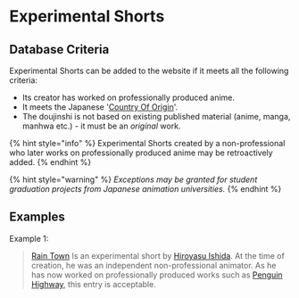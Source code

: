 # Experimental Shorts

## Database Criteria

Experimental Shorts can be added to the website if it meets all the following criteria:

* Its creator has worked on professionally produced anime. 
* It meets the Japanese '[Country Of Origin](../../submission-form/general/typings/untitled-8.md)'. 
* The doujinshi is not based on existing published material \(anime, manga, manhwa etc.\) - it must be an _original_ work.

{% hint style="info" %}
Experimental Shorts created by a non-professional who later works on professionally produced anime may be retroactively added.
{% endhint %}

{% hint style="warning" %}
_Exceptions may be granted for student graduation projects from Japanese animation universities._
{% endhint %}

## Examples

Example 1:

> [Rain Town](https://anilist.co/anime/10448/Rain-Town/) Is an experimental short by [Hiroyasu Ishida](https://anilist.co/staff/104852/Hiroyasu-Ishida). At the time of creation, he was an independent non-professional animator. As he has now worked on professionally produced works such as [Penguin Highway](https://anilist.co/anime/101249/Penguin-Highway/), this entry is acceptable.

